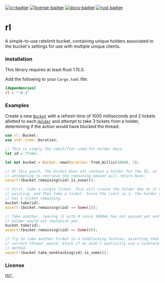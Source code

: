 [![ci-badge][]][ci] [![license-badge][]][license] [![docs-badge][]][docs] [![rust badge]][rust link]

# rl

A simple-to-use ratelimit bucket, containing unique holders associated to
the bucket's settings for use with multiple unique clients.

### Installation

This library requires at least Rust 1.15.0.

Add the following to your `Cargo.toml` file:

```toml
[dependencies]
rl = "~0.1"
```

### Examples

Create a new [`Bucket`] with a refresh time of 1000 milliseconds and 2 tickets
allotted to each [`Holder`] and _attempt_ to take 3 tickets from a holder,
determining if the action would have blocked the thread:

```rust
use rl::Bucket;
use std::time::Duration;

// This is simply the identifier used for holder keys.
let id = 77u64;

let mut bucket = Bucket::new(Duration::from_millis(1000), 2);

// At this point, the bucket does not contain a holder for the ID, so
// attempting to retrieve the remaining amount will return None:
assert!(bucket.remaining(&id).is_none());

// First, take a single ticket. This will create the holder due to it not
// existing, and then take a ticket. Since the limit is 2, the holder now
// has 1 ticket remaining.
bucket.take(id);
assert!(bucket.remaining(&id) == Some(1));

// Take another, leaving it with 0 since 1000ms has not passed yet and the
// holder would not replenish yet.
bucket.take(id);
assert!(bucket.remaining(&id) == Some(0));

// Try to take another ticket in a nonblocking fashion, asserting that the
// current thread _would_ block if we didn't explicitly use a nonblocking
// method.
assert!(bucket.take_nonblocking(id).is_some());
```

### License

ISC.

[`Bucket`]: https://docs.rs/rl/*/rl/struct.Bucket.html
[`Holder`]: https://docs.rs/rl/*/rl/struct.Holder.html
[ci]: https://travis-ci.org/zeyla/rl
[ci-badge]: https://img.shields.io/travis/zeyla/rl.svg?style=flat-square
[docs]: https://docs.rs/rl
[docs-badge]: https://img.shields.io/badge/docs-online-5023dd.svg?style=flat-square
[license]: https://opensource.org/licenses/ISC
[license-badge]: https://img.shields.io/badge/license-ISC-blue.svg?style=flat-square
[rust badge]: https://img.shields.io/badge/rust-1.15+-93450a.svg?style=flat-square
[rust link]: https://blog.rust-lang.org/2017/02/02/Rust-1.15.html

